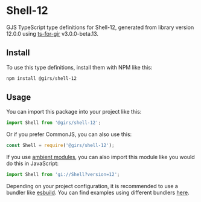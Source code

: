 
# Shell-12

GJS TypeScript type definitions for Shell-12, generated from library version 12.0.0 using [ts-for-gir](https://github.com/gjsify/ts-for-gjs) v3.0.0-beta.13.

## Install

To use this type definitions, install them with NPM like this:
```bash
npm install @girs/shell-12
```

## Usage

You can import this package into your project like this:
```ts
import Shell from '@girs/shell-12';
```

Or if you prefer CommonJS, you can also use this:
```ts
const Shell = require('@girs/shell-12');
```

If you use [ambient modules](https://github.com/gjsify/ts-for-gir/tree/main/packages/cli#ambient-modules), you can also import this module like you would do this in JavaScript:

```ts
import Shell from 'gi://Shell?version=12';
```

Depending on your project configuration, it is recommended to use a bundler like [esbuild](https://esbuild.github.io/). You can find examples using different bundlers [here](https://github.com/gjsify/ts-for-gir/tree/main/examples).